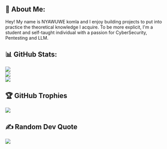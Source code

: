 ## 💫 About Me:
Hey! My name is NYAWUWE komla and I enjoy building projects to put into practice the theoretical knowledge I acquire. To be more explicit, I'm a student and self-taught individual with a passion for CyberSecurity, Pentesting and LLM.


## 📊 GitHub Stats:
![](https://github-readme-stats.vercel.app/api?username=nyawuwe&theme=tokyonight&hide_border=false&include_all_commits=true&count_private=true)<br/>
![](https://github-readme-streak-stats.herokuapp.com/?user=nyawuwe&theme=tokyonight&hide_border=false)<br/>
![](https://github-readme-stats.vercel.app/api/top-langs/?username=nyawuwe&theme=tokyonight&hide_border=false&include_all_commits=true&count_private=true&layout=compact)


## 🏆 GitHub Trophies
![](https://github-profile-trophy.vercel.app/?username=nyawuwe&theme=tokyonight&no-frame=false&no-bg=false&margin-w=4)


## ✍️ Random Dev Quote
![](https://quotes-github-readme.vercel.app/api?type=horizontal&theme=tokyonight)

<!-- Proudly created with GPRM ( https://gprm.itsvg.in ) -->
